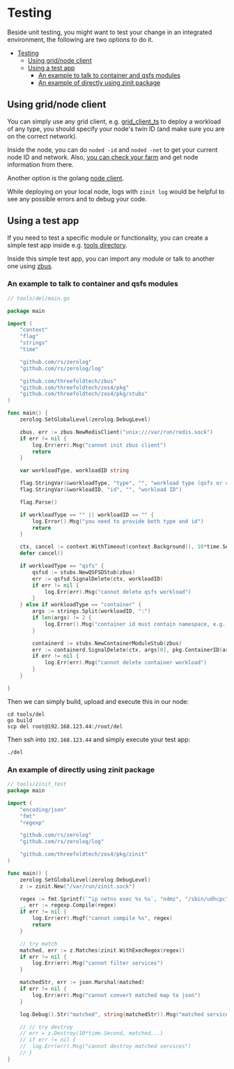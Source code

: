 # Testing

Beside unit testing, you might want to test your change in an integrated environment, the following are two options to do it.

- [Testing](#testing)
  - [Using grid/node client](#using-gridnode-client)
  - [Using a test app](#using-a-test-app)
    - [An example to talk to container and qsfs modules](#an-example-to-talk-to-container-and-qsfs-modules)
    - [An example of directly using zinit package](#an-example-of-directly-using-zinit-package)


## Using grid/node client

You can simply use any grid client, e.g. [grid_client_ts](https://github.com/threefoldtech/grid3_client_ts/tree/development/scripts) to deploy a workload of any type, you should specify your node's twin ID (and make sure you are on the correct network). 

Inside the node, you can do `noded -id` and `noded -net` to get your current node ID and network. Also, [you can check your farm](https://dashboard.dev.grid.tf/explorer/farms) and get node information from there.

Another option is the golang [node client](../manual/manual.md#interaction).

While deploying on your local node, logs with `zinit log` would be helpful to see any possible errors and to debug your code.

## Using a test app

If you need to test a specific module or functionality, you can create a simple test app inside e.g. [tools directory](../../tools/).

Inside this simple test app, you can import any module or talk to another one using [zbus](../internals/internals.md#ipc).

### An example to talk to container and qsfs modules


```go
// tools/del/main.go

package main

import (
	"context"
	"flag"
	"strings"
	"time"

	"github.com/rs/zerolog"
	"github.com/rs/zerolog/log"

	"github.com/threefoldtech/zbus"
	"github.com/threefoldtech/zos4/pkg"
	"github.com/threefoldtech/zos4/pkg/stubs"
)

func main() {
	zerolog.SetGlobalLevel(zerolog.DebugLevel)

	zbus, err := zbus.NewRedisClient("unix:///var/run/redis.sock")
	if err != nil {
		log.Err(err).Msg("cannot init zbus client")
		return
	}

	var workloadType, workloadID string

	flag.StringVar(&workloadType, "type", "", "workload type (qsfs or container)")
	flag.StringVar(&workloadID, "id", "", "workload ID")

	flag.Parse()

	if workloadType == "" || workloadID == "" {
		log.Error().Msg("you need to provide both type and id")
		return
	}

	ctx, cancel := context.WithTimeout(context.Background(), 10*time.Second)
	defer cancel()

	if workloadType == "qsfs" {
		qsfsd := stubs.NewQSFSDStub(zbus)
		err := qsfsd.SignalDelete(ctx, workloadID)
		if err != nil {
			log.Err(err).Msg("cannot delete qsfs workload")
		}
	} else if workloadType == "container" {
		args := strings.Split(workloadID, ":")
		if len(args) != 2 {
			log.Error().Msg("container id must contain namespace, e.g. qsfs:wl129")
		}

		containerd := stubs.NewContainerModuleStub(zbus)
		err := containerd.SignalDelete(ctx, args[0], pkg.ContainerID(args[1]))
		if err != nil {
			log.Err(err).Msg("cannot delete container workload")
		}
	}

}
```

Then we can simply build, upload and execute this in our node:

```
cd tools/del
go build
scp del root@192.168.123.44:/root/del
```

Then ssh into `192.168.123.44` and simply execute your test app:

```
./del
```

### An example of directly using zinit package

```go
// tools/zinit_test
package main

import (
	"encoding/json"
	"fmt"
	"regexp"

	"github.com/rs/zerolog"
	"github.com/rs/zerolog/log"

	"github.com/threefoldtech/zos4/pkg/zinit"
)

func main() {
	zerolog.SetGlobalLevel(zerolog.DebugLevel)
	z := zinit.New("/var/run/zinit.sock")

	regex := fmt.Sprintf(`^ip netns exec %s %s`, "ndmz", "/sbin/udhcpc")
	_, err := regexp.Compile(regex)
	if err != nil {
		log.Err(err).Msgf("cannot compile %s", regex)
		return
	}

	// try match
	matched, err := z.Matches(zinit.WithExecRegex(regex))
	if err != nil {
		log.Err(err).Msg("cannot filter services")
	}

	matchedStr, err := json.Marshal(matched)
	if err != nil {
		log.Err(err).Msg("cannot convert matched map to json")
	}

	log.Debug().Str("matched", string(matchedStr)).Msg("matched services")

	// // try destroy
	// err = z.Destroy(10*time.Second, matched...)
	// if err != nil {
	// 	log.Err(err).Msg("cannot destroy matched services")
	// }
}
```